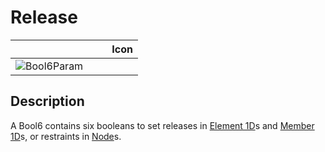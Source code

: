 # Release
<!--- This file has been auto-generated, do not change it manually! Edit the generator here: https://github.com/arup-group/GSA-Grasshopper/tree/main/DocsGeneration --->

|<img width="150"/> Icon |
| ----------- |
|![Bool6Param](./images/Bool6Param.png) |

## Description

A Bool6 contains six booleans to set releases in [Element 1D](gsagh-element-1d-parameter.md)s and [Member 1D](gsagh-member-1d-parameter.md)s, or restraints in [Node](gsagh-node-parameter.md)s.


